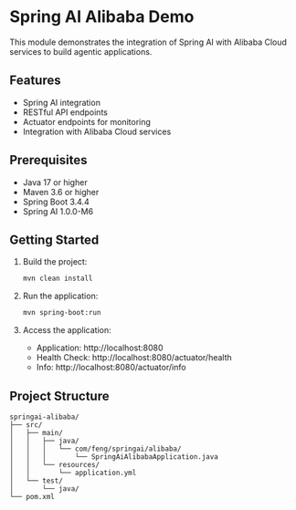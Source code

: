 # Spring AI Alibaba Demo

This module demonstrates the integration of Spring AI with Alibaba Cloud services to build agentic applications.

## Features

- Spring AI integration
- RESTful API endpoints
- Actuator endpoints for monitoring
- Integration with Alibaba Cloud services

## Prerequisites

- Java 17 or higher
- Maven 3.6 or higher
- Spring Boot 3.4.4
- Spring AI 1.0.0-M6

## Getting Started

1. Build the project:
   ```bash
   mvn clean install
   ```

2. Run the application:
   ```bash
   mvn spring-boot:run
   ```

3. Access the application:
   - Application: http://localhost:8080
   - Health Check: http://localhost:8080/actuator/health
   - Info: http://localhost:8080/actuator/info

## Project Structure

```
springai-alibaba/
├── src/
│   ├── main/
│   │   ├── java/
│   │   │   └── com/feng/springai/alibaba/
│   │   │       └── SpringAiAlibabaApplication.java
│   │   └── resources/
│   │       └── application.yml
│   └── test/
│       └── java/
└── pom.xml
``` 